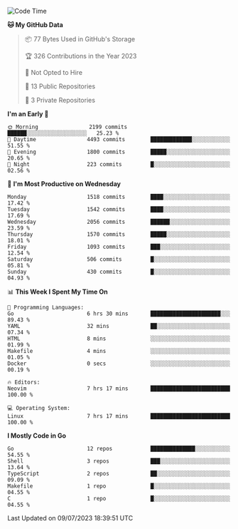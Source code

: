 <!--START_SECTION:waka-->
![Code Time](http://img.shields.io/badge/Code%20Time-64%20hrs%2016%20mins-blue)

**🐱 My GitHub Data** 

> 📦 77 Bytes Used in GitHub's Storage 
 > 
> 🏆 326 Contributions in the Year 2023
 > 
> 🚫 Not Opted to Hire
 > 
> 📜 13 Public Repositories 
 > 
> 🔑 3 Private Repositories 
 > 
**I'm an Early 🐤** 

```text
🌞 Morning                2199 commits        ██████░░░░░░░░░░░░░░░░░░░   25.23 % 
🌆 Daytime                4493 commits        █████████████░░░░░░░░░░░░   51.55 % 
🌃 Evening                1800 commits        █████░░░░░░░░░░░░░░░░░░░░   20.65 % 
🌙 Night                  223 commits         █░░░░░░░░░░░░░░░░░░░░░░░░   02.56 % 
```
📅 **I'm Most Productive on Wednesday** 

```text
Monday                   1518 commits        ████░░░░░░░░░░░░░░░░░░░░░   17.42 % 
Tuesday                  1542 commits        ████░░░░░░░░░░░░░░░░░░░░░   17.69 % 
Wednesday                2056 commits        ██████░░░░░░░░░░░░░░░░░░░   23.59 % 
Thursday                 1570 commits        █████░░░░░░░░░░░░░░░░░░░░   18.01 % 
Friday                   1093 commits        ███░░░░░░░░░░░░░░░░░░░░░░   12.54 % 
Saturday                 506 commits         █░░░░░░░░░░░░░░░░░░░░░░░░   05.81 % 
Sunday                   430 commits         █░░░░░░░░░░░░░░░░░░░░░░░░   04.93 % 
```


📊 **This Week I Spent My Time On** 

```text
💬 Programming Languages: 
Go                       6 hrs 30 mins       ██████████████████████░░░   89.43 % 
YAML                     32 mins             ██░░░░░░░░░░░░░░░░░░░░░░░   07.34 % 
HTML                     8 mins              ░░░░░░░░░░░░░░░░░░░░░░░░░   01.99 % 
Makefile                 4 mins              ░░░░░░░░░░░░░░░░░░░░░░░░░   01.05 % 
Docker                   0 secs              ░░░░░░░░░░░░░░░░░░░░░░░░░   00.19 % 

🔥 Editors: 
Neovim                   7 hrs 17 mins       █████████████████████████   100.00 % 

💻 Operating System: 
Linux                    7 hrs 17 mins       █████████████████████████   100.00 % 
```

**I Mostly Code in Go** 

```text
Go                       12 repos            ██████████████░░░░░░░░░░░   54.55 % 
Shell                    3 repos             ███░░░░░░░░░░░░░░░░░░░░░░   13.64 % 
TypeScript               2 repos             ██░░░░░░░░░░░░░░░░░░░░░░░   09.09 % 
Makefile                 1 repo              █░░░░░░░░░░░░░░░░░░░░░░░░   04.55 % 
C                        1 repo              █░░░░░░░░░░░░░░░░░░░░░░░░   04.55 % 
```




 Last Updated on 09/07/2023 18:39:51 UTC
<!--END_SECTION:waka-->
